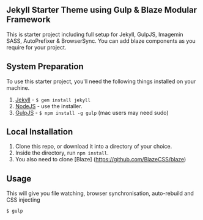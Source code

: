 ## Jekyll Starter Theme using Gulp & Blaze Modular Framework

This is  starter project including full setup for Jekyll, GulpJS, Imagemin SASS, AutoPrefixer &amp; BrowserSync.
You can add blaze components as you require for your project.

## System Preparation

To use this starter project, you'll need the following things installed on your machine.

1. [Jekyll](http://jekyllrb.com/) - `$ gem install jekyll`
2. [NodeJS](http://nodejs.org) - use the installer.
3. [GulpJS](https://github.com/gulpjs/gulp) - `$ npm install -g gulp` (mac users may need sudo)

## Local Installation

1. Clone this repo, or download it into a directory of your choice.
2. Inside the directory, run `npm install`.
3. You also need to clone [Blaze] (https://github.com/BlazeCSS/blaze)

## Usage

This will give you file watching, browser synchronisation, auto-rebuild and CSS injecting

```shell
$ gulp
```